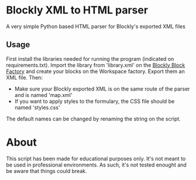 # Blockly XML to HTML parser
A very simple Python based HTML parser for Blockly's exported XML files

## Usage
First install the libraries needed for running the program (indicated on requirements.txt).
Import the library from 'library.xml' on the <a href=https://blockly-demo.appspot.com/static/demos/blockfactory/index.html#>Blockly Block Factory</a> and create your blocks on the Workspace factory. Export them an XML file.
Then:

* Make sure your Blockly exported XML is on the same route of the parser and is named 'map.xml'
* If you want to apply styles to the formulary, the CSS file should be named 'styles.css'

The default names can be changed by renaming the string on the script.

# About
This script has been made for educational purposes only. It's not meant to be used in professional environments. As such, it's not tested enought and be aware that things could break.
